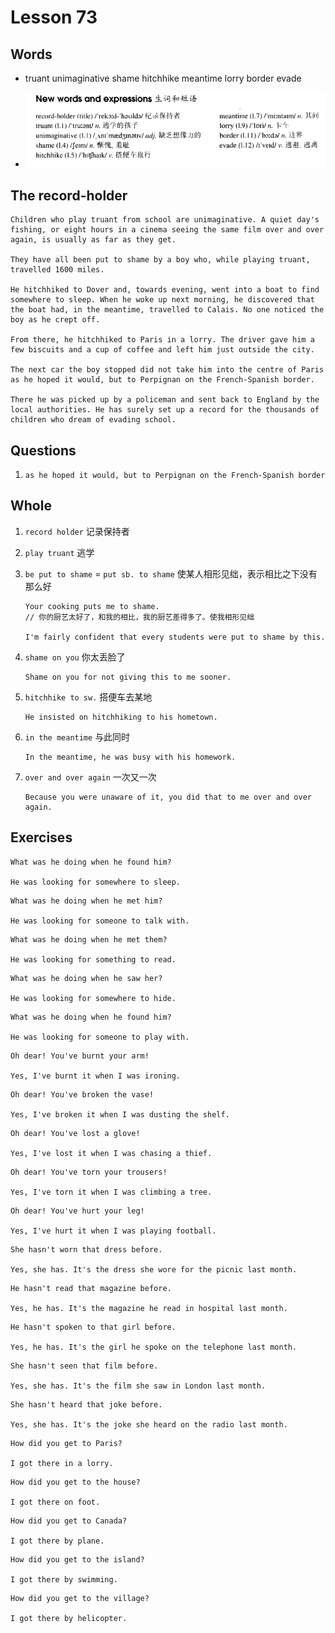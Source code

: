 # Lesson 73

## Words

- truant unimaginative shame hitchhike meantime lorry border evade

- ![Words](../../../Images/Part2/08/words-73.png)

## The record-holder

```
Children who play truant from school are unimaginative. A quiet day's fishing, or eight hours in a cinema seeing the same film over and over again, is usually as far as they get.

They have all been put to shame by a boy who, while playing truant, travelled 1600 miles.

He hitchhiked to Dover and, towards evening, went into a boat to find somewhere to sleep. When he woke up next morning, he discovered that the boat had, in the meantime, travelled to Calais. No one noticed the boy as he crept off.

From there, he hitchhiked to Paris in a lorry. The driver gave him a few biscuits and a cup of coffee and left him just outside the city.

The next car the boy stopped did not take him into the centre of Paris as he hoped it would, but to Perpignan on the French-Spanish border.

There he was picked up by a policeman and sent back to England by the local authorities. He has surely set up a record for the thousands of children who dream of evading school.
```

## Questions

1. `as he hoped it would, but to Perpignan on the French-Spanish border`

## Whole

1. `record holder` 记录保持者

2. `play truant` 逃学

3. `be put to shame` = `put sb. to shame` 使某人相形见绌，表示相比之下没有那么好

   ```
   Your cooking puts me to shame.
   // 你的厨艺太好了，和我的相比，我的厨艺差得多了。使我相形见绌

   I'm fairly confident that every students were put to shame by this.
   ```

4. `shame on you` 你太丢脸了

   ```
   Shame on you for not giving this to me sooner.
   ```

5. `hitchhike to sw.` 搭便车去某地

   ```
   He insisted on hitchhiking to his hometown.
   ```

6. `in the meantime` 与此同时

   ```
   In the meantime, he was busy with his homework.
   ```

7. `over and over again` 一次又一次

   ```
   Because you were unaware of it, you did that to me over and over again.
   ```

## Exercises

```
What was he doing when he found him?

He was looking for somewhere to sleep.
```

```
What was he doing when he met him?

He was looking for someone to talk with.
```

```
What was he doing when he met them?

He was looking for something to read.
```

```
What was he doing when he saw her?

He was looking for somewhere to hide.
```

```
What was he doing when he found him?

He was looking for someone to play with.
```

```
Oh dear! You've burnt your arm!

Yes, I've burnt it when I was ironing.
```

```
Oh dear! You've broken the vase!

Yes, I've broken it when I was dusting the shelf.
```

```
Oh dear! You've lost a glove!

Yes, I've lost it when I was chasing a thief.
```

```
Oh dear! You've torn your trousers!

Yes, I've torn it when I was climbing a tree.
```

```
Oh dear! You've hurt your leg!

Yes, I've hurt it when I was playing football.
```

```
She hasn't worn that dress before.

Yes, she has. It's the dress she wore for the picnic last month.
```

```
He hasn't read that magazine before.

Yes, he has. It's the magazine he read in hospital last month.
```

```
He hasn't spoken to that girl before.

Yes, he has. It's the girl he spoke on the telephone last month.
```

```
She hasn't seen that film before.

Yes, she has. It's the film she saw in London last month.
```

```
She hasn't heard that joke before.

Yes, she has. It's the joke she heard on the radio last month.
```

```
How did you get to Paris?

I got there in a lorry.
```

```
How did you get to the house?

I got there on foot.
```

```
How did you get to Canada?

I got there by plane.
```

```
How did you get to the island?

I got there by swimming.
```

```
How did you get to the village?

I got there by helicopter.
```
